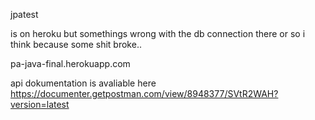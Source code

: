 jpatest

is on heroku but somethings wrong with the db connection there or so i think because some shit broke..

pa-java-final.herokuapp.com

api dokumentation is avaliable here
https://documenter.getpostman.com/view/8948377/SVtR2WAH?version=latest
